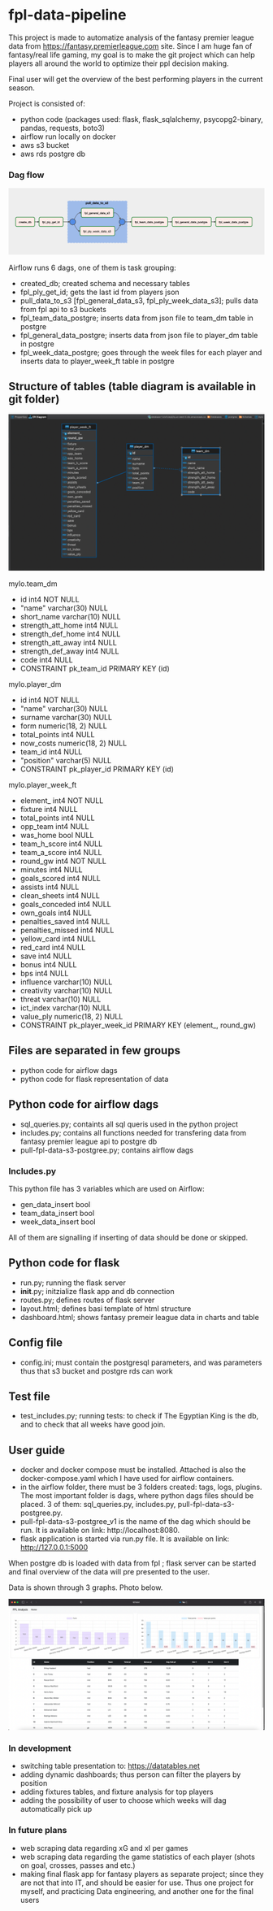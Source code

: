 # fpl-data-pipeline

This project is made to automatize analysis of the fantasy premier league data from https://fantasy.premierleague.com site. Since I am huge fan of fantasy/real life gaming, my goal is to make the git project which can help players all around the world to optimize their ppl decision making. 

Final user will get the overview of the best performing players in the current season.

Project is consisted of:
- python code (packages used: flask, flask_sqlalchemy, psycopg2-binary, pandas, requests, boto3)
- airflow run locally on docker
- aws s3 bucket
- aws rds postgre db


### Dag flow

<img src="/images/fpl-dag.png" alt="photo of tasks in dag" title="Dag flow">

Airflow runs 6 dags, one of them is task grouping:
- created_db; created schema and necessary tables
- fpl_ply_get_id; gets the last id from players json
- pull_data_to_s3 [fpl_general_data_s3, fpl_ply_week_data_s3]; pulls data from fpl api to s3 buckets
- fpl_team_data_postgre; inserts data from json file to team_dm table in postgre
- fpl_general_data_postgre; inserts data from json file to player_dm table in postgre
- fpl_week_data_postgre; goes through the week files for each player and inserts data to player_week_ft table in postgre


## Structure of tables (table diagram is available in git folder)

<img src="/images/Er-diagram.png" alt="postgre db structure" title="ER diagram">

mylo.team_dm
- id int4 NOT NULL
- "name" varchar(30) NULL
- short_name varchar(10) NULL
- strength_att_home int4 NULL
- strength_def_home int4 NULL
- strength_att_away int4 NULL
- strength_def_away int4 NULL
- code int4 NULL
- CONSTRAINT pk_team_id PRIMARY KEY (id)

mylo.player_dm
- id int4 NOT NULL
- "name" varchar(30) NULL
- surname varchar(30) NULL
- form numeric(18, 2) NULL
- total_points int4 NULL
- now_costs numeric(18, 2) NULL
- team_id int4 NULL
- "position" varchar(5) NULL
- CONSTRAINT pk_player_id PRIMARY KEY (id)

mylo.player_week_ft 
- element_ int4 NOT NULL
- fixture int4 NULL
- total_points int4 NULL
- opp_team int4 NULL
- was_home bool NULL
- team_h_score int4 NULL
- team_a_score int4 NULL
- round_gw int4 NOT NULL
- minutes int4 NULL
- goals_scored int4 NULL
- assists int4 NULL
- clean_sheets int4 NULL
- goals_conceded int4 NULL
- own_goals int4 NULL
- penalties_saved int4 NULL
- penalties_missed int4 NULL
- yellow_card int4 NULL
- red_card int4 NULL
- save int4 NULL
- bonus int4 NULL
- bps int4 NULL
- influence varchar(10) NULL
- creativity varchar(10) NULL
- threat varchar(10) NULL
- ict_index varchar(10) NULL
- value_ply numeric(18, 2) NULL
- CONSTRAINT pk_player_week_id PRIMARY KEY (element_, round_gw)

## Files are separated in few groups
- python code for airflow dags
- python code for flask representation of data

## Python code for airflow dags
- sql_queries.py; containts all sql queris used in the python project
- includes.py; contains all functions needed for transfering data from fantasy premier league api to postgre db
- pull-fpl-data-s3-postgree.py; contains airflow dags

### Includes.py
This python file has 3 variables which are used on Airflow:
- gen_data_insert bool
- team_data_insert bool
- week_data_insert bool

All of them are signalling if inserting of data should be done or skipped.

## Python code for flask
- run.py; running the flask server
- __init__.py; initzialize flask app and db connection
- routes.py; defines routes of flask server
- layout.html; defines basi template of html structure
- dashboard.html; shows fantasy premeir league data in charts and table

## Config file
- config.ini; must contain the postgresql parameters, and was parameters thus that s3 bucket and postgre rds can work

## Test file
- test_includes.py; running tests: to check if The Egyptian King is the db, and to check that all weeks have good join.

## User guide

- docker and docker compose must be installed. Attached is also the docker-compose.yaml which I have used for airflow containers.
- in the airflow folder, there must be 3 folders created: tags, logs, plugins. The most important folder is dags, where python dags files should be placed. 3 of them: sql_queries.py, includes.py, pull-fpl-data-s3-postgree.py.
- pull-fpl-data-s3-postgree_v1 is the name of the dag which should be run. It is available on link: http://localhost:8080.
- flask application is started via run.py file. It is available on link: http://127.0.0.1:5000


When postgre db is loaded with data from fpl ; flask server can be started and final overview of the data will pre presented to the user.

Data is shown through 3 graphs. Photo below.

<img src="/images/fpl-dash.png" alt="photo of the dashboard site" title="Fpl dashboard">


### In development

- switching table presentation to: https://datatables.net
- adding dynamic dashboards; thus person can filter the players by position
- adding fixtures tables, and fixture analysis for top players
- adding the possibility of user to choose which weeks will dag automatically pick up

### In future plans

- web scraping data regarding xG and xI per games
- web scraping data regarding the game statistics of each player (shots on goal, crosses, passes and etc.)
- making final flask app for fantasy players as separate project; since they are not that into IT, and should be easier for use. Thus one project for myself, and practicing Data engineering, and another one for the final users
